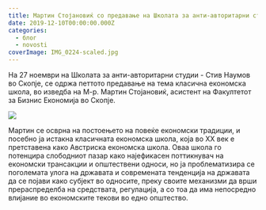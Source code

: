 ```yaml
---
title: Мартин Стојановиќ со предавање на Школата за анти-авторитарни студии во Скопје
date: 2019-12-10T00:00:00.000Z
categories:
  - блог
  - novosti
coverImage: IMG_0224-scaled.jpg
---
```


На 27 ноември на Школата за анти-авторитарни студии - Стив Наумов во Скопје, се одржа петтото предавање на тема класична економска школа, во изведба на М-р. Мартин Стојановиќ, асистент на Факултетот за Бизнис Економија во Скопје.

![](images/IMG_0225-1024x683.jpg)

Мартин се осврна на постоењето на повеќе економски традиции, и посебно ја истакна класичната економска школа, која во ХХ век е претставена како Австриска економска школа. Оваа школа го потенцира слободниот пазар како најефикасен поттикнувач на економски трансакции и општествени односи, но ја проблематизира се поголемата улога на државата и современата тенденција на државата да се појави како субјект во односите, преку своите механизми да врши прераспределба на средствата, регулација, а со тоа да има непосредно влијание во економските текови во едно општество.
